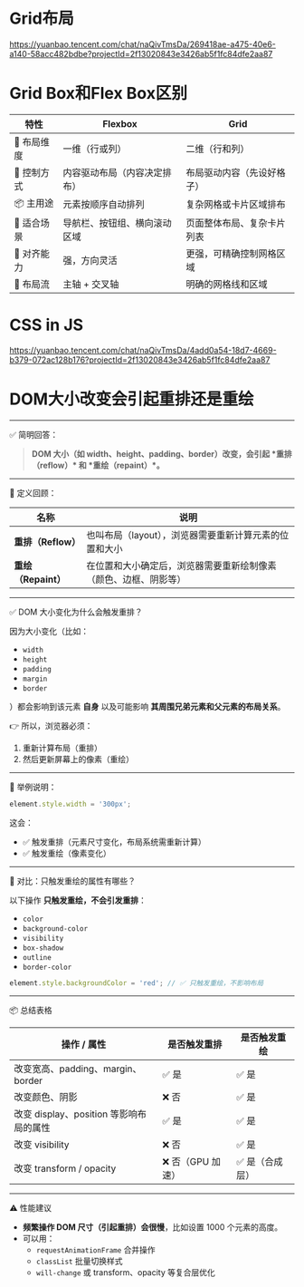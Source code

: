 # Grid布局

https://yuanbao.tencent.com/chat/naQivTmsDa/269418ae-a475-40e6-a140-58acc482bdbe?projectId=2f13020843e3426ab5f1fc84dfe2aa87

# Grid Box和Flex Box区别

| 特性       | Flexbox                      | Grid                       |
| ---------- | ---------------------------- | -------------------------- |
| 📏 布局维度 | 一维（行或列）               | 二维（行和列）             |
| 📐 控制方式 | 内容驱动布局（内容决定排布） | 布局驱动内容（先设好格子） |
| 📦 主用途   | 元素按顺序自动排列           | 复杂网格或卡片区域排布     |
| 🧠 适合场景 | 导航栏、按钮组、横向滚动区域 | 页面整体布局、复杂卡片列表 |
| 🧲 对齐能力 | 强，方向灵活                 | 更强，可精确控制网格区域   |
| 🚦 布局流   | 主轴 + 交叉轴                | 明确的网格线和区域         |

# CSS in JS

https://yuanbao.tencent.com/chat/naQivTmsDa/4add0a54-18d7-4669-b379-072ac128b176?projectId=2f13020843e3426ab5f1fc84dfe2aa87

# DOM大小改变会引起重排还是重绘

------

✅ 简明回答：

> **DOM 大小（如 width、height、padding、border）改变，会引起 \*重排（reflow）\* 和 \*重绘（repaint）\*。**

------

📘 定义回顾：

| 名称                | 说明                                                         |
| ------------------- | ------------------------------------------------------------ |
| **重排（Reflow）**  | 也叫布局（layout），浏览器需要重新计算元素的位置和大小       |
| **重绘（Repaint）** | 在位置和大小确定后，浏览器需要重新绘制像素（颜色、边框、阴影等） |

------

✅ DOM 大小变化为什么会触发重排？

因为大小变化（比如：

- `width`
- `height`
- `padding`
- `margin`
- `border`

）都会影响到该元素 **自身** 以及可能影响 **其周围兄弟元素和父元素的布局关系**。

👉 所以，浏览器必须：

1. 重新计算布局（重排）
2. 然后更新屏幕上的像素（重绘）

------

🧠 举例说明：

```js
element.style.width = '300px';
```

这会：

- ✅ 触发重排（元素尺寸变化，布局系统需重新计算）
- ✅ 触发重绘（像素变化）

------

📌 对比：只触发重绘的属性有哪些？

以下操作 **只触发重绘，不会引发重排**：

- `color`
- `background-color`
- `visibility`
- `box-shadow`
- `outline`
- `border-color`

```js
element.style.backgroundColor = 'red'; // ✅ 只触发重绘，不影响布局
```

------

📦 总结表格

| 操作 / 属性                             | 是否触发重排     | 是否触发重绘   |
| --------------------------------------- | ---------------- | -------------- |
| 改变宽高、padding、margin、border       | ✅ 是             | ✅ 是           |
| 改变颜色、阴影                          | ❌ 否             | ✅ 是           |
| 改变 display、position 等影响布局的属性 | ✅ 是             | ✅ 是           |
| 改变 visibility                         | ❌ 否             | ✅ 是           |
| 改变 transform / opacity                | ❌ 否（GPU 加速） | ✅ 是（合成层） |

------

⚠️ 性能建议

- **频繁操作 DOM 尺寸（引起重排）会很慢**，比如设置 1000 个元素的高度。
- 可以用：
  - `requestAnimationFrame` 合并操作
  - `classList` 批量切换样式
  - `will-change` 或 transform、opacity 等复合层优化

